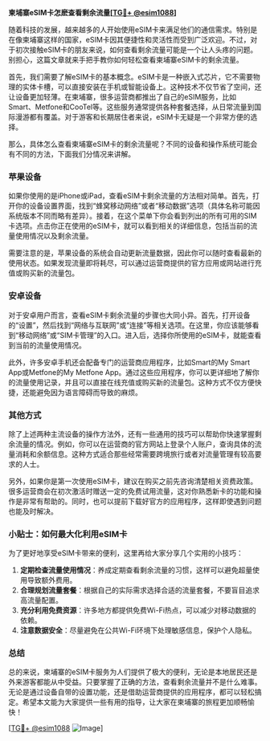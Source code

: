 **柬埔寨eSIM卡怎麽查看剩余流量[[TG💪+ @esim1088](https://t.me/s/esim1088)]**

随着科技的发展，越来越多的人开始使用eSIM卡来满足他们的通信需求。特别是在像柬埔寨这样的国家，eSIM卡因其便捷性和灵活性而受到广泛欢迎。不过，对于初次接触eSIM卡的朋友来说，如何查看剩余流量可能是一个让人头疼的问题。别担心，这篇文章就来手把手教你如何轻松查看柬埔寨eSIM卡的剩余流量。

首先，我们需要了解eSIM卡的基本概念。eSIM卡是一种嵌入式芯片，它不需要物理的实体卡槽，可以直接安装在手机或智能设备上。这种技术不仅节省了空间，还让设备更加轻薄。在柬埔寨，很多运营商都推出了自己的eSIM服务，比如Smart、Metfone和CooTel等。这些服务通常提供各种套餐选择，从日常流量到国际漫游都有覆盖。对于游客和长期居住者来说，eSIM卡无疑是一个非常方便的选择。

那么，具体怎么查看柬埔寨eSIM卡的剩余流量呢？不同的设备和操作系统可能会有不同的方法，下面我们分情况来讲解。

### **苹果设备**

如果你使用的是iPhone或iPad，查看eSIM卡剩余流量的方法相对简单。首先，打开你的设备设置界面，找到“蜂窝移动网络”或者“移动数据”选项（具体名称可能因系统版本不同而略有差异）。接着，在这个菜单下你会看到列出的所有可用的SIM卡选项。点击你正在使用的eSIM卡，就可以看到相关的详细信息，包括当前的流量使用情况以及剩余流量。

需要注意的是，苹果设备的系统会自动更新流量数据，因此你可以随时查看最新的使用状态。如果发现流量即将耗尽，可以通过运营商提供的官方应用或网站进行充值或购买新的流量包。

### **安卓设备**

对于安卓用户而言，查看eSIM卡剩余流量的步骤也大同小异。首先，打开设备的“设置”，然后找到“网络与互联网”或“连接”等相关选项。在这里，你应该能够看到“移动网络”或“SIM卡管理”的入口。进入后，选择你所使用的eSIM卡，就能查看到当前的流量使用情况。

此外，许多安卓手机还会配备专门的运营商应用程序，比如Smart的My Smart App或Metfone的My Metfone App。通过这些应用程序，你可以更详细地了解你的流量使用记录，并且可以直接在线充值或购买新的流量包。这种方式不仅方便快捷，还能避免因为语言障碍而导致的麻烦。

### **其他方式**

除了上述两种主流设备的操作方法外，还有一些通用的技巧可以帮助你快速掌握剩余流量的情况。例如，你可以在运营商的官方网站上登录个人账户，查询具体的流量消耗和余额信息。这种方式适合那些经常需要跨境旅行或者对流量管理有较高要求的人士。

另外，如果你是第一次使用eSIM卡，建议在购买之前先咨询清楚相关资费政策。很多运营商会在初次激活时赠送一定的免费试用流量，这对你熟悉新卡的功能和操作是非常有帮助的。同时，也可以提前下载好官方的应用程序，这样即使遇到问题也能及时解决。

### **小贴士：如何最大化利用eSIM卡**

为了更好地享受eSIM卡带来的便利，这里再给大家分享几个实用的小技巧：

1. **定期检查流量使用情况**：养成定期查看剩余流量的习惯，这样可以避免超量使用导致额外费用。
2. **合理规划流量套餐**：根据自己的实际需求选择合适的流量套餐，不要盲目追求高流量配置。
3. **充分利用免费资源**：许多地方都提供免费Wi-Fi热点，可以减少对移动数据的依赖。
4. **注意数据安全**：尽量避免在公共Wi-Fi环境下处理敏感信息，保护个人隐私。

### **总结**

总的来说，柬埔寨的eSIM卡服务为人们提供了极大的便利，无论是本地居民还是外来游客都能从中受益。只要掌握了正确的方法，查看剩余流量并不是什么难事。无论是通过设备自带的设置功能，还是借助运营商提供的应用程序，都可以轻松搞定。希望本文能为大家提供一些有用的指导，让大家在柬埔寨的旅程更加顺畅愉快！

[[TG💪+ @esim1088](https://t.me/s/esim1088) ![Image](https://i.postimg.cc/4NQfJmqS/Snipaste-2025-05-13-00-14-12.png)]